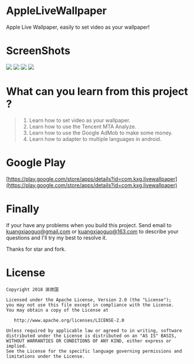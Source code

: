 # AppleLiveWallpaper
Apple Live Wallpaper, easily to set video as your wallpaper!

# ScreenShots
![](https://github.com/kuangxiaoguo0123/AppleLiveWallpaper/blob/master/screenshots/Screenshot_20180406-172737_01.png)
![](https://github.com/kuangxiaoguo0123/AppleLiveWallpaper/blob/master/screenshots/Screenshot_20180406-172902_02.png)
![](https://github.com/kuangxiaoguo0123/AppleLiveWallpaper/blob/master/screenshots/Screenshot_20180406-173026_03.png)
![](https://github.com/kuangxiaoguo0123/AppleLiveWallpaper/blob/master/screenshots/Screenshot_20180406-173046_04.png)

# What can you learn from this project ?
>1. Learn how to set video as your wallpaper.
>2. Learn how to use the Tencent MTA Analyze.
>3. Learn how to use the Google AdMob to make some money.
>4. Learn how to adapter to multiple languages in android.

# Google Play
[https://play.google.com/store/apps/details?id=com.kxg.livewallpaper](https://play.google.com/store/apps/details?id=com.kxg.livewallpaper)

# Finally
If your have any problems when you build this project. Send email to kuangxiaoguo@gmail.com or kuangxiaoguo@163.com to describe your questions and I'll try my best to resolve it. 

Thanks for star and fork.

# License
```
Copyright 2018 匡效国

Licensed under the Apache License, Version 2.0 (the "License");
you may not use this file except in compliance with the License.
You may obtain a copy of the License at

   http://www.apache.org/licenses/LICENSE-2.0

Unless required by applicable law or agreed to in writing, software
distributed under the License is distributed on an "AS IS" BASIS,
WITHOUT WARRANTIES OR CONDITIONS OF ANY KIND, either express or implied.
See the License for the specific language governing permissions and
limitations under the License.
```
